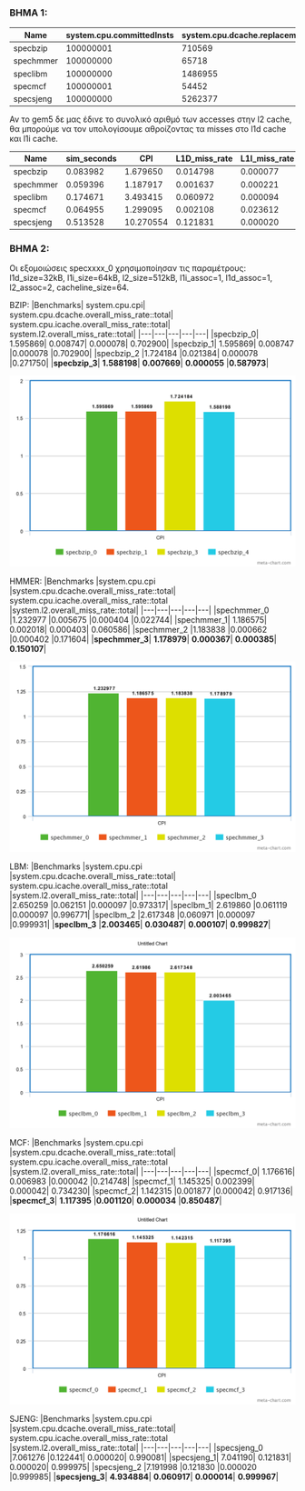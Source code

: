 ### ΒΗΜΑ 1:

| Name        | system.cpu.committedInsts | system.cpu.dcache.replacements | system.l2.overall_accesses::total |
| ----------- | ----------- | ----------- | ----------- |
| specbzip | 100000001 | 710569 | 712341 |
| spechmmer |	100000000	| 65718 |	70563 |
| speclibm | 100000000 | 1486955 | 1488538 |
| specmcf | 100000001 | 54452 |	724390 |
| specsjeng	| 100000000 | 5262377 |	5264051 |

Αν το gem5 δε μας έδινε το συνολικό αριθμό των accesses στην l2 cache, θα μπορούμε να τον υπολογίσουμε αθροίζοντας τα misses στο l1d cache και l1i cache.

| Name | sim_seconds |	CPI		| L1D_miss_rate	| L1I_miss_rate	| L2_miss_rate |
|------|-------------|--------|---------------|---------------|--------------|
|specbzip	|0.083982	|1.679650	|0.014798|	0.000077|	0.282163|
|spechmmer|	0.059396	|1.187917	|0.001637|	0.000221	|0.077760|
|speclibm|	0.174671	|3.493415|	0.060972|	0.000094	|0.999944|
|specmcf	|	0.064955	|1.299095|	0.002108|	0.023612|	0.055046|
|specsjeng	|0.513528|	10.270554|	0.121831	|0.000020	|0.999972|


### ΒΗΜΑ 2:

Οι εξομοιώσεις specxxxx_0 χρησιμοποίησαν τις παραμέτρους: l1d_size=32kB, l1i_size=64kB, l2_size=512kB, l1i_assoc=1, l1d_assoc=1, l2_assoc=2, cacheline_size=64.

BZIP:
|Benchmarks|	system.cpu.cpi|	system.cpu.dcache.overall_miss_rate::total|	system.cpu.icache.overall_miss_rate::total|	system.l2.overall_miss_rate::total|
|---|---|---|---|---|
|specbzip_0|	1.595869|	0.008747|	0.000078|	0.702900|
|specbzip_1|	1.595869|	0.008747	|0.000078	|0.702900|
|specbzip_2	|1.724184	|0.021384|	0.000078	|0.271750|
|**specbzip_3**|	**1.588198**|	**0.007669**|	**0.000055**	|**0.587973**|

![](https://github.com/ChristosBodinas/AdvCompArch2/blob/main/graphs/specbzip.png)

HMMER:
|Benchmarks	|system.cpu.cpi	|system.cpu.dcache.overall_miss_rate::total|	system.cpu.icache.overall_miss_rate::total	|system.l2.overall_miss_rate::total|
|---|---|---|---|---|
|spechmmer_0	|1.232977	|0.005675	|0.000404	|0.022744|
|spechmmer_1|	1.186575|	0.002018|	0.000403|	0.060586|
|spechmmer_2	|1.183838	|0.000662	|0.000402	|0.171604|
|**spechmmer_3**|	**1.178979**|	**0.000367**|	**0.000385**|	**0.150107**|

![](https://github.com/ChristosBodinas/AdvCompArch2/blob/main/graphs/spechmmer.png)

LBM:
|Benchmarks	|system.cpu.cpi	|system.cpu.dcache.overall_miss_rate::total|	system.cpu.icache.overall_miss_rate::total	|system.l2.overall_miss_rate::total|
|---|---|---|---|---|
|speclbm_0	|2.650259	|0.062151	|0.000097	|0.973317|
|speclbm_1|	2.619860	|0.061119	|0.000097	|0.996771|
|speclbm_2	|2.617348	|0.060971	|0.000097	|0.999931|
|**speclbm_3**	|**2.003465**|	**0.030487**|	**0.000107**|	**0.999827**|

![](https://github.com/ChristosBodinas/AdvCompArch2/blob/main/graphs/speclbm.png)

MCF:
|Benchmarks	|system.cpu.cpi	|system.cpu.dcache.overall_miss_rate::total|	system.cpu.icache.overall_miss_rate::total	|system.l2.overall_miss_rate::total|
|---|---|---|---|---|
|specmcf_0|	1.176616|	0.006983	|0.000042	|0.214748|
|specmcf_1|	1.145325|	0.002399|	0.000042|	0.734230|
|specmcf_2|	1.142315	|0.001877	|0.000042|	0.917136|
|**specmcf_3**|	**1.117395**	|**0.001120**|	**0.000034**	|**0.850487**|

![](https://github.com/ChristosBodinas/AdvCompArch2/blob/main/graphs/specmcf.png)

SJENG:
|Benchmarks	|system.cpu.cpi	|system.cpu.dcache.overall_miss_rate::total|	system.cpu.icache.overall_miss_rate::total	|system.l2.overall_miss_rate::total|
|---|---|---|---|---|
|specsjeng_0	|7.061276	|0.122441|	0.000020|	0.990081|
|specsjeng_1|	7.041190|	0.121831|	0.000020|	0.999975|
|specsjeng_2	|7.191998	|0.121830	|0.000020	|0.999985|
|**specsjeng_3**|	**4.934884**|	**0.060917**|	**0.000014**|	**0.999967**|
